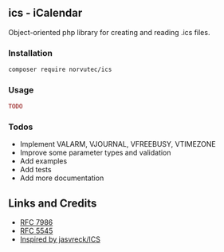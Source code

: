 ## ics - iCalendar

Object-oriented php library for creating and reading .ics files.

### Installation
```bash
composer require norvutec/ics
```

### Usage
```php
TODO
```

### Todos
- Implement VALARM, VJOURNAL, VFREEBUSY, VTIMEZONE
- Improve some parameter types and validation
- Add examples
- Add tests
- Add more documentation

## Links and Credits
- [RFC 7986](https://icalendar.org/RFC-Specifications/iCalendar-RFC-7986/)
- [RFC 5545](https://www.rfc-editor.org/rfc/rfc5545.html#)
- [Inspired by jasvreck/ICS](https://github.com/jasvrcek/ICS/blob/master/src/CalendarExport.php)
